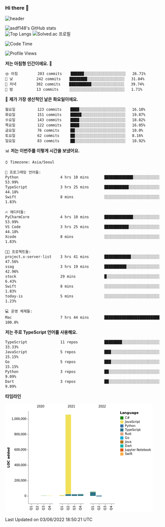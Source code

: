 ### Hi there 👋

![header](https://capsule-render.vercel.app/api?type=shark&color=gradient&height=300&section=header&text=asdf148&fontSize=90)

![asdf148's GitHub stats](https://github-readme-stats.vercel.app/api?username=asdf148&show_icons=true&theme=midnight-purple)<br>
![Top Langs](https://github-readme-stats.vercel.app/api/top-langs/?username=asdf148&layout=compact&theme=midnight-purple&langs_count=10)
![Solved.ac 프로필](http://mazassumnida.wtf/api/v2/generate_badge?boj=eldldk)

<!--
**asdf148/asdf148** is a ✨ _special_ ✨ repository because its `README.md` (this file) appears on your GitHub profile.

Here are some ideas to get you started:

- 🔭 I’m currently working on ...
- 🌱 I’m currently learning ...
- 👯 I’m looking to collaborate on ...
- 🤔 I’m looking for help with ...
- 💬 Ask me about ...
- 📫 How to reach me: ...
- 😄 Pronouns: ...
- ⚡ Fun fact: ...
-->

<!--START_SECTION:waka-->
![Code Time](http://img.shields.io/badge/Code%20Time-24%20hrs%205%20mins-blue)

![Profile Views](http://img.shields.io/badge/Profile%20Views-48-blue)

**저는 아침형 인간이에요. 🐤** 

```text
🌞 아침         203 commits    ██████░░░░░░░░░░░░░░░░░░░   26.71% 
🌆 낮　         242 commits    ████████░░░░░░░░░░░░░░░░░   31.84% 
🌃 저녁         302 commits    ██████████░░░░░░░░░░░░░░░   39.74% 
🌙 밤　         13 commits     ░░░░░░░░░░░░░░░░░░░░░░░░░   1.71%

```
📅 **제가 가장 생산적인 날은 화요일이에요.** 

```text
월요일          123 commits    ████░░░░░░░░░░░░░░░░░░░░░   16.18% 
화요일          151 commits    █████░░░░░░░░░░░░░░░░░░░░   19.87% 
수요일          143 commits    ████░░░░░░░░░░░░░░░░░░░░░   18.82% 
목요일          122 commits    ████░░░░░░░░░░░░░░░░░░░░░   16.05% 
금요일          76 commits     ██░░░░░░░░░░░░░░░░░░░░░░░   10.0% 
토요일          62 commits     ██░░░░░░░░░░░░░░░░░░░░░░░   8.16% 
일요일          83 commits     ██░░░░░░░░░░░░░░░░░░░░░░░   10.92%

```


📊 **저는 이번주를 이렇게 시간을 보냈어요.** 

```text
⌚︎ Timezone: Asia/Seoul

💬 프로그래밍 언어들: 
Python                   4 hrs 10 mins       █████████████░░░░░░░░░░░░   53.99% 
TypeScript               3 hrs 25 mins       ███████████░░░░░░░░░░░░░░   44.18% 
Swift                    8 mins              ░░░░░░░░░░░░░░░░░░░░░░░░░   1.83%

🔥 에디터들: 
PyCharmCore              4 hrs 10 mins       █████████████░░░░░░░░░░░░   53.99% 
VS Code                  3 hrs 25 mins       ███████████░░░░░░░░░░░░░░   44.18% 
Xcode                    8 mins              ░░░░░░░░░░░░░░░░░░░░░░░░░   1.83%

🐱‍💻 프로젝트들: 
project.x-server-list    3 hrs 41 mins       ████████████░░░░░░░░░░░░░   47.56% 
ssag                     3 hrs 19 mins       ██████████░░░░░░░░░░░░░░░   42.96% 
stock                    29 mins             █░░░░░░░░░░░░░░░░░░░░░░░░   6.43% 
Swift                    8 mins              ░░░░░░░░░░░░░░░░░░░░░░░░░   1.83% 
today-is                 5 mins              ░░░░░░░░░░░░░░░░░░░░░░░░░   1.23%

💻 운영 체제들: 
Mac                      7 hrs 44 mins       █████████████████████████   100.0%

```

**저는 주로 TypeScript 언어를 사용해요.** 

```text
TypeScript               11 repos            ████████░░░░░░░░░░░░░░░░░   33.33% 
JavaScript               5 repos             ███░░░░░░░░░░░░░░░░░░░░░░   15.15% 
Go                       5 repos             ███░░░░░░░░░░░░░░░░░░░░░░   15.15% 
Python                   3 repos             ██░░░░░░░░░░░░░░░░░░░░░░░   9.09% 
Dart                     3 repos             ██░░░░░░░░░░░░░░░░░░░░░░░   9.09%

```


**타임라인**

![Chart not found](https://raw.githubusercontent.com/asdf148/asdf148/main/charts/bar_graph.png) 


 Last Updated on 03/06/2022 18:50:21 UTC
<!--END_SECTION:waka-->
